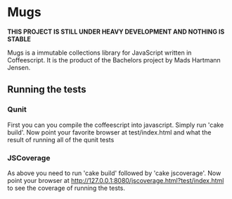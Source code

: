 Mugs
================

**THIS PROJECT IS STILL UNDER HEAVY DEVELOPMENT AND NOTHING IS STABLE**

Mugs is a immutable collections library for JavaScript written in Coffeescript. It is the product of the Bachelors project by Mads Hartmann Jensen. 

Running the tests
-----------------

### Qunit

First you can you compile the coffeescript into javascript. Simply run 'cake build'. Now point your favorite browser at test/index.html and what the result of running all of the qunit tests

### JSCoverage 

As above you need to run 'cake build' followed by 'cake jscoverage'. Now point your browser at http://127.0.0.1:8080/jscoverage.html?test/index.html to see the coverage of running the tests. 